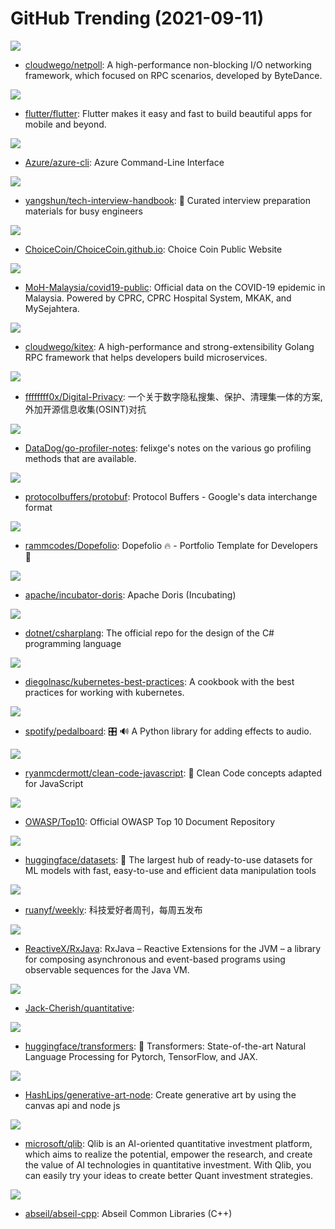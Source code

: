 # GitHub Trending (2021-09-11)

![](https://img.shields.io/badge/Go-New%2099-green?style=flat-square&logo=appveyor)
- [cloudwego/netpoll](https://github.com/cloudwego/netpoll): A high-performance non-blocking I/O networking framework, which focused on RPC scenarios, developed by ByteDance.

![](https://img.shields.io/badge/Dart-New%20227-green?style=flat-square&logo=appveyor)
- [flutter/flutter](https://github.com/flutter/flutter): Flutter makes it easy and fast to build beautiful apps for mobile and beyond.

![](https://img.shields.io/badge/Python-New%20101-green?style=flat-square&logo=appveyor)
- [Azure/azure-cli](https://github.com/Azure/azure-cli): Azure Command-Line Interface

![](https://img.shields.io/badge/JavaScript-New%20132-green?style=flat-square&logo=appveyor)
- [yangshun/tech-interview-handbook](https://github.com/yangshun/tech-interview-handbook): 💯 Curated interview preparation materials for busy engineers

![](https://img.shields.io/badge/HTML-New%2055-green?style=flat-square&logo=appveyor)
- [ChoiceCoin/ChoiceCoin.github.io](https://github.com/ChoiceCoin/ChoiceCoin.github.io): Choice Coin Public Website

![](https://img.shields.io/badge/none-New%2040-green?style=flat-square&logo=appveyor)
- [MoH-Malaysia/covid19-public](https://github.com/MoH-Malaysia/covid19-public): Official data on the COVID-19 epidemic in Malaysia. Powered by CPRC, CPRC Hospital System, MKAK, and MySejahtera.

![](https://img.shields.io/badge/Go-New%20155-green?style=flat-square&logo=appveyor)
- [cloudwego/kitex](https://github.com/cloudwego/kitex): A high-performance and strong-extensibility Golang RPC framework that helps developers build microservices.

![](https://img.shields.io/badge/none-New%2039-green?style=flat-square&logo=appveyor)
- [ffffffff0x/Digital-Privacy](https://github.com/ffffffff0x/Digital-Privacy): 一个关于数字隐私搜集、保护、清理集一体的方案,外加开源信息收集(OSINT)对抗

![](https://img.shields.io/badge/Jupyter%20Notebook-New%20104-green?style=flat-square&logo=appveyor)
- [DataDog/go-profiler-notes](https://github.com/DataDog/go-profiler-notes): felixge's notes on the various go profiling methods that are available.

![](https://img.shields.io/badge/C%2B%2B-New%2051-green?style=flat-square&logo=appveyor)
- [protocolbuffers/protobuf](https://github.com/protocolbuffers/protobuf): Protocol Buffers - Google's data interchange format

![](https://img.shields.io/badge/HTML-New%20238-green?style=flat-square&logo=appveyor)
- [rammcodes/Dopefolio](https://github.com/rammcodes/Dopefolio): Dopefolio 🔥 - Portfolio Template for Developers 🚀

![](https://img.shields.io/badge/Java-New%2090-green?style=flat-square&logo=appveyor)
- [apache/incubator-doris](https://github.com/apache/incubator-doris): Apache Doris (Incubating)

![](https://img.shields.io/badge/C%23-New%2041-green?style=flat-square&logo=appveyor)
- [dotnet/csharplang](https://github.com/dotnet/csharplang): The official repo for the design of the C# programming language

![](https://img.shields.io/badge/none-New%20167-green?style=flat-square&logo=appveyor)
- [diegolnasc/kubernetes-best-practices](https://github.com/diegolnasc/kubernetes-best-practices): A cookbook with the best practices for working with kubernetes.

![](https://img.shields.io/badge/C%2B%2B-New%20511-green?style=flat-square&logo=appveyor)
- [spotify/pedalboard](https://github.com/spotify/pedalboard): 🎛 🔊 A Python library for adding effects to audio.

![](https://img.shields.io/badge/JavaScript-New%20179-green?style=flat-square&logo=appveyor)
- [ryanmcdermott/clean-code-javascript](https://github.com/ryanmcdermott/clean-code-javascript): 🛁 Clean Code concepts adapted for JavaScript

![](https://img.shields.io/badge/HTML-New%20156-green?style=flat-square&logo=appveyor)
- [OWASP/Top10](https://github.com/OWASP/Top10): Official OWASP Top 10 Document Repository

![](https://img.shields.io/badge/Python-New%2031-green?style=flat-square&logo=appveyor)
- [huggingface/datasets](https://github.com/huggingface/datasets): 🤗 The largest hub of ready-to-use datasets for ML models with fast, easy-to-use and efficient data manipulation tools

![](https://img.shields.io/badge/none-New%2010-green?style=flat-square&logo=appveyor)
- [ruanyf/weekly](https://github.com/ruanyf/weekly): 科技爱好者周刊，每周五发布

![](https://img.shields.io/badge/Java-New%208-green?style=flat-square&logo=appveyor)
- [ReactiveX/RxJava](https://github.com/ReactiveX/RxJava): RxJava – Reactive Extensions for the JVM – a library for composing asynchronous and event-based programs using observable sequences for the Java VM.

![](https://img.shields.io/badge/Python-New%208-green?style=flat-square&logo=appveyor)
- [Jack-Cherish/quantitative](https://github.com/Jack-Cherish/quantitative): 

![](https://img.shields.io/badge/Python-New%2038-green?style=flat-square&logo=appveyor)
- [huggingface/transformers](https://github.com/huggingface/transformers): 🤗 Transformers: State-of-the-art Natural Language Processing for Pytorch, TensorFlow, and JAX.

![](https://img.shields.io/badge/JavaScript-New%2032-green?style=flat-square&logo=appveyor)
- [HashLips/generative-art-node](https://github.com/HashLips/generative-art-node): Create generative art by using the canvas api and node js

![](https://img.shields.io/badge/Python-New%208-green?style=flat-square&logo=appveyor)
- [microsoft/qlib](https://github.com/microsoft/qlib): Qlib is an AI-oriented quantitative investment platform, which aims to realize the potential, empower the research, and create the value of AI technologies in quantitative investment. With Qlib, you can easily try your ideas to create better Quant investment strategies.

![](https://img.shields.io/badge/C%2B%2B-New%2019-green?style=flat-square&logo=appveyor)
- [abseil/abseil-cpp](https://github.com/abseil/abseil-cpp): Abseil Common Libraries (C++)


